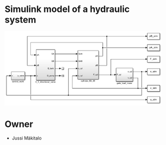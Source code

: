 # Simulink model of a hydraulic system

![model_highest_level](/images/model2.png)



# Owner
- Jussi Mäkitalo
